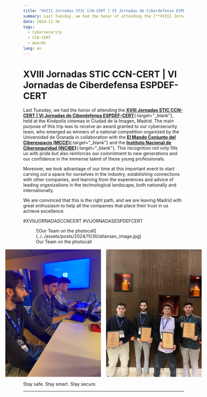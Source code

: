 ```yaml
---
title: "XVIII Jornadas STIC CCN-CERT | VI Jornadas de Ciberdefensa ESPDEF-CERT"
summary: Last Tuesday, we had the honor of attending the [**XVIII Jornadas STIC CCN-CERT | VI Jornadas de Ciberdefensa ESPDEF-CERT**](https://jornadas.ccn-cert.cni.es/es/xviiijornadas){:target="_blank"}, held at the Kinépolis cinemas in Ciudad de la Imagen, Madrid. The main purpose of this trip was to receive an award granted to our cybersecurity team, who emerged as winners of a national competition organized by the Universidad de Granada in collaboration with the [**El Mando Conjunto del Ciberespacio (MCCE)**](https://youtu.be/w7iuEEjaLYU){:target="_blank"}  and the [**Instituto Nacional de Ciberseguridad (INCIBE)**](https://www.incibe.es/){:target="_blank"}. This recognition not only fills us with pride but also reinforces our commitment to new generations and our confidence in the immense talent of these young professionals."
date: 2024-11-30
tags:
  - Cybersecurity
  - CCN-CERT
  - Awards
lang: en
---
```


# XVIII Jornadas STIC CCN-CERT | VI Jornadas de Ciberdefensa ESPDEF-CERT

Last Tuesday, we had the honor of attending the [**XVIII Jornadas STIC CCN-CERT | VI Jornadas de Ciberdefensa ESPDEF-CERT**](https://jornadas.ccn-cert.cni.es/es/xviiijornadas){:target="_blank"}, held at the Kinépolis cinemas in Ciudad de la Imagen, Madrid. The main purpose of this trip was to receive an award granted to our cybersecurity team, who emerged as winners of a national competition organized by the Universidad de Granada in collaboration with the [**El Mando Conjunto del Ciberespacio (MCCE)**](https://youtu.be/w7iuEEjaLYU){:target="_blank"} and the [**Instituto Nacional de Ciberseguridad (INCIBE)**](https://www.incibe.es/){:target="_blank"}. This recognition not only fills us with pride but also reinforces our commitment to new generations and our confidence in the immense talent of these young professionals.

<!-- more -->

Moreover, we took advantage of our time at this important event to start carving out a space for ourselves in the industry, establishing connections with other companies, and learning from the experiences and advice of leading organizations in the technological landscape, both nationally and internationally.

We are convinced that this is the right path, and we are leaving Madrid with great enthusiasm to help all the companies that place their trust in us achieve excellence.

\#XVIIIJORNADASCCNCERT
\#VIJORNADASESPDEFCERT

<figure markdown="span">
    ![Our Team on the photocall](../../assets/posts/2024/11/30/atlansec_image.jpg)
  <figcaption>Our Team on the photocall</figcaption>
</figure>

<div style="display: flex; flex-direction:row; justify-content: center; gap: 1rem; margin-top: 1rem;">
<img src="/assets/posts/2024/11/30/Atlansec_coworking.jpg" alt="Our Team at coworking zone" style="height: 400px"/>

<img src="/assets/posts/2024/11/30/Atlansec_award.jpg" alt="Our Team with the Award" style="height: 400px"/>
</div>

Stay safe. Stay smart. Stay secure.

---
